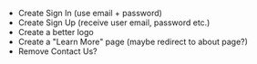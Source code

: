 - Create Sign In (use email + password)
- Create Sign Up (receive user email, password etc.)
- Create a better logo
- Create a "Learn More" page (maybe redirect to about page?)
- Remove Contact Us?